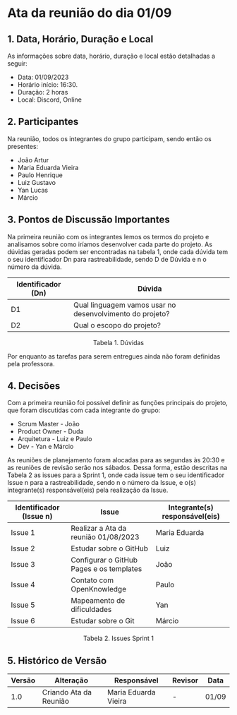 # Ata da reunião do dia 01/09

## 1. Data, Horário, Duração e Local

As informações sobre data, horário, duração e local estão detalhadas a seguir:
- Data: 01/09/2023
- Horário início: 16:30.
- Duração: 2 horas
- Local: Discord, Online 

## 2. Participantes

Na reunião, todos os integrantes do grupo participam, sendo então os presentes:
- João Artur 
- Maria Eduarda Vieira
- Paulo Henrique 
- Luiz Gustavo
- Yan Lucas
- Márcio 

## 3. Pontos de Discussão Importantes

Na primeira reunião com os integrantes lemos os termos do projeto e  analisamos sobre como iríamos desenvolver cada parte do projeto.
As dúvidas geradas podem ser encontradas na tabela 1, onde cada dúvida tem o seu identificador Dn para rastreabilidade, sendo D de Dúvida e n o número da dúvida.

| Identificador (Dn) | Dúvida |
| - | - |
| D1 | Qual linguagem vamos usar no desenvolvimento do projeto? | 
| D2 | Qual o escopo do projeto? |
<p align="center"> Tabela 1. Dúvidas </p>

Por enquanto as tarefas para serem entregues ainda não foram definidas pela professora.

## 4. Decisões
Com a primeira reunião foi possível definir as funções principais do projeto, que foram discutidas com cada integrante do grupo:
- Scrum Master - João
- Product Owner - Duda
- Arquitetura - Luiz e Paulo
- Dev - Yan e Márcio

As reuniões de planejamento foram alocadas para as segundas às 20:30 e as reuniões de revisão serão nos sábados.
Dessa forma, estão descritas na Tabela 2 as issues para a Sprint 1, onde cada issue tem o seu identificador Issue n para a rastreabilidade, sendo n o número da Issue, e o(s) integrante(s) responsável(eis) pela realização da Issue.

| Identificador (Issue n) | Issue | Integrante(s) responsável(eis) |
| - | - | - |
| Issue 1 | Realizar a Ata da reunião 01/08/2023 | Maria Eduarda |
| Issue 2 | Estudar sobre o GitHub | Luiz | 
| Issue 3 | Configurar o GitHub Pages e os templates | João |
| Issue 4 | Contato com OpenKnowledge | Paulo |
| Issue 5 | Mapeamento de dificuldades | Yan |
| Issue 6 | Estudar sobre o Git | Márcio |

<p align="center"> Tabela 2. Issues Sprint 1 </p>

## 5. Histórico de Versão

| Versão | Alteração | Responsável | Revisor | Data |
| - | - | - | - | - |
| 1.0 | Criando Ata da Reunião | Maria Eduarda Vieira | - | 01/09 |





